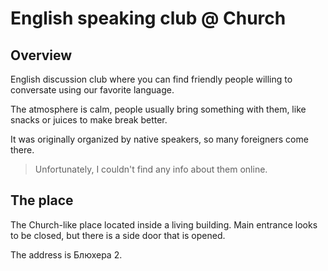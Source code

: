 # English speaking club @ Church

## Overview

English discussion club where you can find friendly people willing to conversate using our favorite language.

The atmosphere is calm, people usually bring something with them, like snacks or juices to make break better.

It was originally organized by native speakers, so many foreigners come there.

> Unfortunately, I couldn't find any info about them online.

## The place

The Church-like place located inside a living building.
Main entrance looks to be closed, but there is a side door that is opened.

The address is Блюхера 2.
